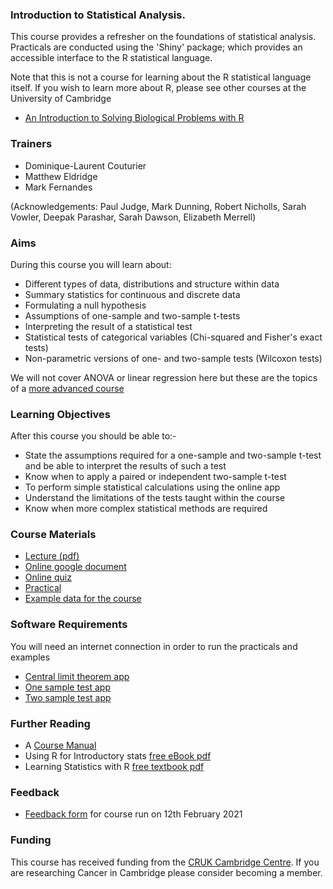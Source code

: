 ### Introduction to Statistical Analysis.

This course provides a refresher on the foundations of statistical analysis. Practicals are conducted using the 'Shiny' package; which provides an accessible interface to the R statistical language.

Note that this is not a course for learning about the R statistical language itself. If you wish to learn more about R, please see other courses at the University of Cambridge

- [An Introduction to Solving Biological Problems with R](http://cambiotraining.github.io/r-intro/)

### Trainers

- Dominique-Laurent Couturier
- Matthew Eldridge
- Mark Fernandes

(Acknowledgements: Paul Judge, Mark Dunning, Robert Nicholls, Sarah Vowler, Deepak Parashar, Sarah Dawson, Elizabeth Merrell)

### Aims

During this course you will learn about:

- Different types of data, distributions and structure within data
- Summary statistics for continuous and discrete data
- Formulating a null hypothesis
- Assumptions of one-sample and two-sample t-tests
- Interpreting the result of a statistical test
- Statistical tests of categorical variables (Chi-squared and Fisher's exact tests)
- Non-parametric versions of one- and two-sample tests (Wilcoxon tests)

We will not cover ANOVA or linear regression here but these are the topics of a [more advanced course](https://bioinformatics-core-shared-training.github.io/linear-models-r)

### Learning Objectives

After this course you should be able to:-

- State the assumptions required for a one-sample and two-sample t-test and be able to interpret the results of such a test
- Know when to apply a paired or independent two-sample t-test
- To perform simple statistical calculations using the online app
- Understand the limitations of the tests taught within the course
- Know when more complex statistical methods are required

### Course Materials

- [Lecture (pdf)](IntroToStatSlides-DLC20220223.pdf)
- [Online google document](https://docs.google.com/document/d/1UoBUYiTzhXC2-16R95SnsJA6IMUDAyg7f_jvoGm4tN0/edit?usp=sharing) 
- [Online quiz](https://docs.google.com/forms/d/1C3RHisRHoWXcnFqX9JhRAk3gy_aJ6FrhouJ6ljsJ-Fc)
- [Practical](practical.html)
- [Example data for the course](CourseData.zip)

### Software Requirements

You will need an internet connection in order to run the practicals and examples

- [Central limit theorem app](https://bioinformatics.cruk.cam.ac.uk/apps/stats/central-limit-theorem/)
- [One sample test app](https://bioinformatics.cruk.cam.ac.uk/stats/OneSampleTest/)
- [Two sample test app](https://bioinformatics.cruk.cam.ac.uk/stats/TwoSampleTest/)

### Further Reading

- A [Course Manual](manual.pdf)
- Using R for Introductory stats [free eBook pdf](http://cran.r-project.org/doc/contrib/Verzani-SimpleR.pdf)
- Learning Statistics with R [free textbook pdf](http://health.adelaide.edu.au/psychology/ccs/teaching/lsr/)

### Feedback

- [Feedback form](https://www.surveymonkey.co.uk/r/D8FCC9R) for course run on 12th February 2021

### Funding
This course has received funding from the [CRUK Cambridge Centre](https://crukcambridgecentre.org.uk). If you are researching Cancer in Cambridge please consider becoming a member.

